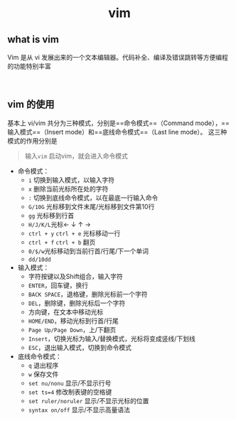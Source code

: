 # <center>vim
## what is vim 
Vim 是从 vi 发展出来的一个文本编辑器。代码补全、编译及错误跳转等方便编程的功能特别丰富

<br>

## vim 的使用
基本上 vi/vim 共分为三种模式，分别是==命令模式==（Command mode），==输入模式==（Insert mode）和==底线命令模式==（Last line mode）。 这三种模式的作用分别是

> 输入`vim` 启动vim，就会进入命令模式
- 命令模式：
   - `i` 切换到输入模式，以输入字符
   - `x` 删除当前光标所在处的字符
   - `:` 切换到底线命令模式，以在最底一行输入命令
   - `G/10G` 光标移到文件末尾/光标移到文件第10行
   - `gg` 光标移到行首
   - `H/J/K/L`光标← ↓ ↑ →
   - `ctrl + y` `ctrl + e` 光标移动一行
   - `ctrl + f` `ctrl + b` 翻页
   - `0/$/w`光标移动到当前行首/行尾/下一个单词
   - `dd/10dd`
- 输入模式：
   - 字符按键以及Shift组合，输入字符
   - `ENTER`，回车键，换行
   - `BACK SPACE`，退格键，删除光标前一个字符
   - `DEL`，删除键，删除光标后一个字符
   - 方向键，在文本中移动光标
   - `HOME/END`，移动光标到行首/行尾
   - `Page Up/Page Down`，上/下翻页
   - `Insert`，切换光标为输入/替换模式，光标将变成竖线/下划线
   - `ESC`，退出输入模式，切换到命令模式
 - 底线命令模式：
   - `q` 退出程序
   - `w` 保存文件
   - `set nu/nonu` 显示/不显示行号
   - `set ts=4` 修改制表键的空格键
   - `set ruler/noruler` 显示/不显示光标的位置
   - `syntax on/off` 显示/不显示高量语法